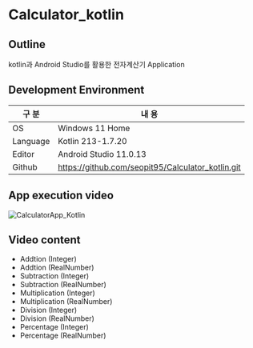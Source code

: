 # Calculator_kotlin

## Outline

kotlin과 Android Studio를 활용한 전자계산기 Application

## Development Environment 

| 구 분 | 내 용 |
| --- | --- |
| OS | Windows 11 Home |
| Language | Kotlin 213-1.7.20 |
| Editor | Android Studio 11.0.13 |
| Github | https://github.com/seopit95/Calculator_kotlin.git |

## App execution video
![CalculatorApp_Kotlin](https://user-images.githubusercontent.com/115531849/200541937-2cd1b627-f677-4a79-89bd-730b41d688b7.gif)

## Video content
 - Addtion (Integer)
 - Addtion (RealNumber)
 - Subtraction (Integer)
 - Subtraction (RealNumber)
 - Multiplication (Integer)
 - Multiplication (RealNumber)
 - Division (Integer)
 - Division (RealNumber)
 - Percentage (Integer)
 - Percentage (RealNumber)
